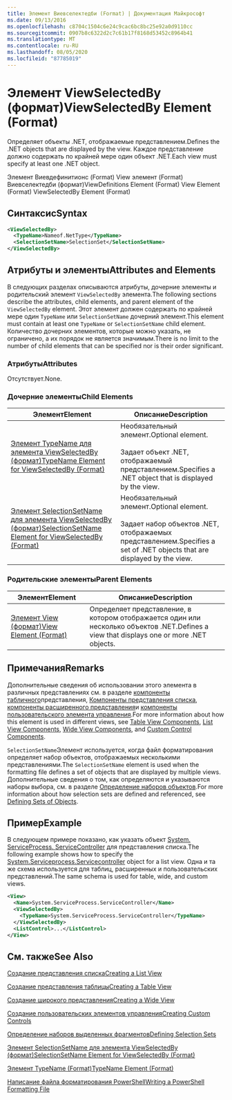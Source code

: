 ```yaml
---
title: Элемент Виевселектедби (Format) | Документация Майкрософт
ms.date: 09/13/2016
ms.openlocfilehash: c8704c1504c6e24c9cac6bc8bc25e92a0d9110cc
ms.sourcegitcommit: 0907b8c6322d2c7c61b17f8168d53452c8964b41
ms.translationtype: MT
ms.contentlocale: ru-RU
ms.lasthandoff: 08/05/2020
ms.locfileid: "87785019"
---
```

# <a name="viewselectedby-element-format"></a><span data-ttu-id="057b7-102">Элемент ViewSelectedBy (формат)</span><span class="sxs-lookup"><span data-stu-id="057b7-102">ViewSelectedBy Element (Format)</span></span>

<span data-ttu-id="057b7-103">Определяет объекты .NET, отображаемые представлением.</span><span class="sxs-lookup"><span data-stu-id="057b7-103">Defines the .NET objects that are displayed by the view.</span></span> <span data-ttu-id="057b7-104">Каждое представление должно содержать по крайней мере один объект .NET.</span><span class="sxs-lookup"><span data-stu-id="057b7-104">Each view must specify at least one .NET object.</span></span>

<span data-ttu-id="057b7-105">Элемент Виевдефинитионс (Format) View элемент (Format) Виевселектедби (формат)</span><span class="sxs-lookup"><span data-stu-id="057b7-105">ViewDefinitions Element (Format) View Element (Format) ViewSelectedBy Element (Format)</span></span>

## <a name="syntax"></a><span data-ttu-id="057b7-106">Синтаксис</span><span class="sxs-lookup"><span data-stu-id="057b7-106">Syntax</span></span>

```xml
<ViewSelectedBy>
  <TypeName>Nameof.NetType</TypeName>
  <SelectionSetName>SelectionSet</SelectionSetName>
</ViewSelectedBy>
```

## <a name="attributes-and-elements"></a><span data-ttu-id="057b7-107">Атрибуты и элементы</span><span class="sxs-lookup"><span data-stu-id="057b7-107">Attributes and Elements</span></span>

<span data-ttu-id="057b7-108">В следующих разделах описываются атрибуты, дочерние элементы и родительский элемент `ViewSelectedBy` элемента.</span><span class="sxs-lookup"><span data-stu-id="057b7-108">The following sections describe the attributes, child elements, and parent element of the `ViewSelectedBy` element.</span></span> <span data-ttu-id="057b7-109">Этот элемент должен содержать по крайней мере один `TypeName` или `SelectionSetName` дочерний элемент.</span><span class="sxs-lookup"><span data-stu-id="057b7-109">This element must contain at least one `TypeName` or `SelectionSetName` child element.</span></span> <span data-ttu-id="057b7-110">Количество дочерних элементов, которые можно указать, не ограничено, а их порядок не является значимым.</span><span class="sxs-lookup"><span data-stu-id="057b7-110">There is no limit to the number of child elements that can be specified nor is their order significant.</span></span>

### <a name="attributes"></a><span data-ttu-id="057b7-111">Атрибуты</span><span class="sxs-lookup"><span data-stu-id="057b7-111">Attributes</span></span>

<span data-ttu-id="057b7-112">Отсутствует.</span><span class="sxs-lookup"><span data-stu-id="057b7-112">None.</span></span>

### <a name="child-elements"></a><span data-ttu-id="057b7-113">Дочерние элементы</span><span class="sxs-lookup"><span data-stu-id="057b7-113">Child Elements</span></span>

|<span data-ttu-id="057b7-114">Элемент</span><span class="sxs-lookup"><span data-stu-id="057b7-114">Element</span></span>|<span data-ttu-id="057b7-115">Описание</span><span class="sxs-lookup"><span data-stu-id="057b7-115">Description</span></span>|
|-------------|-----------------|
|[<span data-ttu-id="057b7-116">Элемент TypeName для элемента ViewSelectedBy (формат)</span><span class="sxs-lookup"><span data-stu-id="057b7-116">TypeName Element for ViewSelectedBy (Format)</span></span>](./typename-element-for-viewselectedby-format.md)|<span data-ttu-id="057b7-117">Необязательный элемент.</span><span class="sxs-lookup"><span data-stu-id="057b7-117">Optional element.</span></span><br /><br /> <span data-ttu-id="057b7-118">Задает объект .NET, отображаемый представлением.</span><span class="sxs-lookup"><span data-stu-id="057b7-118">Specifies a .NET object that is displayed by the view.</span></span>|
|[<span data-ttu-id="057b7-119">Элемент SelectionSetName для элемента ViewSelectedBy (формат)</span><span class="sxs-lookup"><span data-stu-id="057b7-119">SelectionSetName Element for ViewSelectedBy (Format)</span></span>](./selectionsetname-element-for-viewselectedby-format.md)|<span data-ttu-id="057b7-120">Необязательный элемент.</span><span class="sxs-lookup"><span data-stu-id="057b7-120">Optional element.</span></span><br /><br /> <span data-ttu-id="057b7-121">Задает набор объектов .NET, отображаемых представлением.</span><span class="sxs-lookup"><span data-stu-id="057b7-121">Specifies a set of .NET objects that are displayed by the view.</span></span>|

### <a name="parent-elements"></a><span data-ttu-id="057b7-122">Родительские элементы</span><span class="sxs-lookup"><span data-stu-id="057b7-122">Parent Elements</span></span>

|<span data-ttu-id="057b7-123">Элемент</span><span class="sxs-lookup"><span data-stu-id="057b7-123">Element</span></span>|<span data-ttu-id="057b7-124">Описание</span><span class="sxs-lookup"><span data-stu-id="057b7-124">Description</span></span>|
|-------------|-----------------|
|[<span data-ttu-id="057b7-125">Элемент View (формат)</span><span class="sxs-lookup"><span data-stu-id="057b7-125">View Element (Format)</span></span>](./view-element-format.md)|<span data-ttu-id="057b7-126">Определяет представление, в котором отображается один или несколько объектов .NET.</span><span class="sxs-lookup"><span data-stu-id="057b7-126">Defines a view that displays one or more .NET objects.</span></span>|

## <a name="remarks"></a><span data-ttu-id="057b7-127">Примечания</span><span class="sxs-lookup"><span data-stu-id="057b7-127">Remarks</span></span>

<span data-ttu-id="057b7-128">Дополнительные сведения об использовании этого элемента в различных представлениях см. в разделе [компоненты табличного](./creating-a-table-view.md)представления, [Компоненты представления списка](./creating-a-list-view.md), [компоненты расширенного представления](./creating-a-wide-view.md)и [компоненты пользовательского элемента управления](./creating-custom-controls.md).</span><span class="sxs-lookup"><span data-stu-id="057b7-128">For more information about how this element is used in different views, see [Table View Components](./creating-a-table-view.md), [List View Components](./creating-a-list-view.md), [Wide View Components](./creating-a-wide-view.md), and [Custom Control Components](./creating-custom-controls.md).</span></span>

<span data-ttu-id="057b7-129">`SelectionSetName`Элемент используется, когда файл форматирования определяет набор объектов, отображаемых несколькими представлениями.</span><span class="sxs-lookup"><span data-stu-id="057b7-129">The `SelectionSetName` element is used when the formatting file defines a set of objects that are displayed by multiple views.</span></span> <span data-ttu-id="057b7-130">Дополнительные сведения о том, как определяются и указываются наборы выбора, см. в разделе [Определение наборов объектов](./defining-selection-sets.md).</span><span class="sxs-lookup"><span data-stu-id="057b7-130">For more information about how selection sets are defined and referenced, see [Defining Sets of Objects](./defining-selection-sets.md).</span></span>

## <a name="example"></a><span data-ttu-id="057b7-131">Пример</span><span class="sxs-lookup"><span data-stu-id="057b7-131">Example</span></span>

<span data-ttu-id="057b7-132">В следующем примере показано, как указать объект [System. ServiceProcess. ServiceController](/dotnet/api/System.ServiceProcess.ServiceController) для представления списка.</span><span class="sxs-lookup"><span data-stu-id="057b7-132">The following example shows how to specify the [System.Serviceprocess.Servicecontroller](/dotnet/api/System.ServiceProcess.ServiceController) object for a list view.</span></span> <span data-ttu-id="057b7-133">Одна и та же схема используется для таблиц, расширенных и пользовательских представлений.</span><span class="sxs-lookup"><span data-stu-id="057b7-133">The same schema is used for table, wide, and custom views.</span></span>

```xml
<View>
  <Name>System.ServiceProcess.ServiceController</Name>
  <ViewSelectedBy>
    <TypeName>System.ServiceProcess.ServiceController</TypeName>
  </ViewSelectedBy>
  <ListControl>...</ListControl>
</View>
```

## <a name="see-also"></a><span data-ttu-id="057b7-134">См. также</span><span class="sxs-lookup"><span data-stu-id="057b7-134">See Also</span></span>

[<span data-ttu-id="057b7-135">Создание представления списка</span><span class="sxs-lookup"><span data-stu-id="057b7-135">Creating a List View</span></span>](./creating-a-list-view.md)

[<span data-ttu-id="057b7-136">Создание представления таблицы</span><span class="sxs-lookup"><span data-stu-id="057b7-136">Creating a Table View</span></span>](./creating-a-table-view.md)

[<span data-ttu-id="057b7-137">Создание широкого представления</span><span class="sxs-lookup"><span data-stu-id="057b7-137">Creating a Wide View</span></span>](./creating-a-wide-view.md)

[<span data-ttu-id="057b7-138">Создание пользовательских элементов управления</span><span class="sxs-lookup"><span data-stu-id="057b7-138">Creating Custom Controls</span></span>](./creating-custom-controls.md)

[<span data-ttu-id="057b7-139">Определение наборов выделенных фрагментов</span><span class="sxs-lookup"><span data-stu-id="057b7-139">Defining Selection Sets</span></span>](./defining-selection-sets.md)

[<span data-ttu-id="057b7-140">Элемент SelectionSetName для элемента ViewSelectedBy (формат)</span><span class="sxs-lookup"><span data-stu-id="057b7-140">SelectionSetName Element for ViewSelectedBy (Format)</span></span>](./selectionsetname-element-for-viewselectedby-format.md)

[<span data-ttu-id="057b7-141">Элемент TypeName (Format)</span><span class="sxs-lookup"><span data-stu-id="057b7-141">TypeName Element (Format)</span></span>](./typename-element-for-viewselectedby-format.md)

[<span data-ttu-id="057b7-142">Написание файла форматирования PowerShell</span><span class="sxs-lookup"><span data-stu-id="057b7-142">Writing a PowerShell Formatting File</span></span>](./writing-a-powershell-formatting-file.md)
